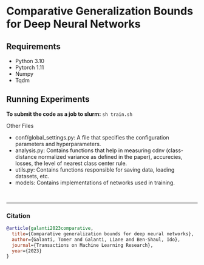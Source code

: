 # Comparative Generalization Bounds for Deep Neural Networks

## Requirements
- Python 3.10
- Pytorch 1.11
- Numpy
- Tqdm

## Running Experiments

**To submit the code as a job to slurm:**
    ```
    sh train.sh
    ```

Other Files

* conf/global_settings.py: A file that specifies the configuration parameters and hyperparameters.
* analysis.py: Contains functions that help in measuring cdnv (class-distance normalized variance as defined in the paper), accurecies, losses, the level of nearest class center rule.
* utils.py: Contains functions responsible for saving data, loading datasets, etc.
* models: Contains implementations of networks used in training.

<br />
<hr> 
<h3> Citation </h3>

```bib
@article{galanti2023comparative,
  title={Comparative generalization bounds for deep neural networks},
  author={Galanti, Tomer and Galanti, Liane and Ben-Shaul, Ido},
  journal={Transactions on Machine Learning Research},
  year={2023}
}
```